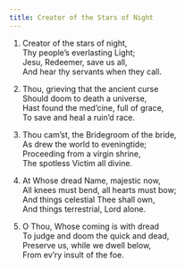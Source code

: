 ```yaml
---
title: Creator of the Stars of Night
---
```

1. Creator of the stars of night,  
Thy people’s everlasting Light;  
Jesu, Redeemer, save us all,  
And hear thy servants when they call.
  
2. Thou, grieving that the ancient curse  
Should doom to death a universe,  
Hast found the med’cine, full of grace,  
To save and heal a ruin’d race.

3. Thou cam’st, the Bridegroom of the bride,  
As drew the world to eveningtide;  
Proceeding from a virgin shrine,  
The spotless Victim all divine.

4. At Whose dread Name, majestic now,  
All knees must bend, all hearts must bow;  
And things celestial Thee shall own,  
And things terrestrial, Lord alone.

5. O Thou, Whose coming is with dread  
To judge and doom the quick and dead,  
Preserve us, while we dwell below,  
From ev’ry insult of the foe.
